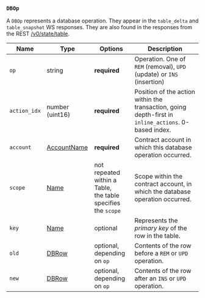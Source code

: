 
### `DBOp`

A `DBOp` represents a database operation.  They appear in the `table_delta` and `table_snapshot` WS responses. They are also found in the responses from the REST [/v0/state/table](#rest-get-v0-state-table).

Name | Type | Options | Description
-----|------|---------|------------
`op` | string | **required** | Operation. One of `REM` (removal), `UPD` (update) or `INS` (insertion)
`action_idx` | number (uint16) | **required** | Position of the action within the transaction, going depth-first in `inline_actions`. 0-based index.
`account` | [AccountName](#type-AccountName) | **required** | Contract account in which this database operation occurred.
`scope` | [Name](#type-name) | not repeated within a Table,<br/>the table specifies the `scope` | Scope within the contract account, in which the database operation occurred.
`key` | [Name](#type-Name) | optional | Represents the *primary key* of the row in the table.
`old` | [DBRow](#type-DBRow) | optional, depending on `op` | Contents of the row before a `REM` or `UPD` operation.
`new` | [DBRow](#type-DBRow) | optional, depending on `op` | Contents of the row after an `INS` or `UPD` operation.

